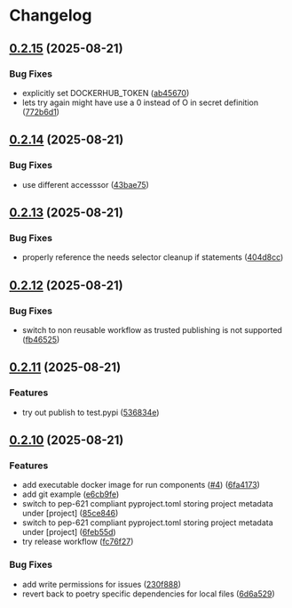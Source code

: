 # Changelog

## [0.2.15](https://github.com/zalf-rpm/mas_python_fbp/compare/v0.2.14...v0.2.15) (2025-08-21)


### Bug Fixes

* explicitly set DOCKERHUB_TOKEN ([ab45670](https://github.com/zalf-rpm/mas_python_fbp/commit/ab4567069fdca250a17920d1138532c1568fc01b))
* lets try again might have use a 0 instead of O in secret definition ([772b6d1](https://github.com/zalf-rpm/mas_python_fbp/commit/772b6d182dd8d61fa01927ac80672b7dabd75ed7))

## [0.2.14](https://github.com/zalf-rpm/mas_python_fbp/compare/v0.2.13...v0.2.14) (2025-08-21)


### Bug Fixes

* use different accesssor ([43bae75](https://github.com/zalf-rpm/mas_python_fbp/commit/43bae755594e06c389cfca41e1bdf0bd2d6250b7))

## [0.2.13](https://github.com/zalf-rpm/mas_python_fbp/compare/v0.2.12...v0.2.13) (2025-08-21)


### Bug Fixes

* properly reference the needs selector cleanup if statements ([404d8cc](https://github.com/zalf-rpm/mas_python_fbp/commit/404d8cc4d616f9d8c577d91b3791e3fce9a508a7))

## [0.2.12](https://github.com/zalf-rpm/mas_python_fbp/compare/v0.2.11...v0.2.12) (2025-08-21)


### Bug Fixes

* switch to non reusable workflow as trusted publishing is not supported ([fb46525](https://github.com/zalf-rpm/mas_python_fbp/commit/fb4652583ac92db25f6ffa8220f9716575d46152))

## [0.2.11](https://github.com/zalf-rpm/mas_python_fbp/compare/v0.2.10...v0.2.11) (2025-08-21)


### Features

* try out publish to test.pypi ([536834e](https://github.com/zalf-rpm/mas_python_fbp/commit/536834e3fac04a7abcddbb46ad901c3f375eaaf5))

## [0.2.10](https://github.com/zalf-rpm/mas_python_fbp/compare/v0.2.9...v0.2.10) (2025-08-21)


### Features

* add executable docker image for run components ([#4](https://github.com/zalf-rpm/mas_python_fbp/issues/4)) ([6fa4173](https://github.com/zalf-rpm/mas_python_fbp/commit/6fa4173d41db1fe63af71321a7abe5054bce50d1))
* add git example ([e6cb9fe](https://github.com/zalf-rpm/mas_python_fbp/commit/e6cb9fe8578136e46e01a9c8a77cb5a874537cb3))
* switch to pep-621 compliant pyproject.toml storing project metadata under [project] ([85ce846](https://github.com/zalf-rpm/mas_python_fbp/commit/85ce8463c4967ec3b276c1f5bb9cee528e34f53b))
* switch to pep-621 compliant pyproject.toml storing project metadata under [project] ([6feb55d](https://github.com/zalf-rpm/mas_python_fbp/commit/6feb55d61fc2615b500c2fffb3d4683caf2ea8bb))
* try release workflow ([fc76f27](https://github.com/zalf-rpm/mas_python_fbp/commit/fc76f27c54433d9fb9fac407a26d0ac4894f2c38))


### Bug Fixes

* add write permissions for issues ([230f888](https://github.com/zalf-rpm/mas_python_fbp/commit/230f888c83de1f98e1b35d2c0392ccba4c2b56c2))
* revert back to poetry specific dependencies for local files ([6d6a529](https://github.com/zalf-rpm/mas_python_fbp/commit/6d6a5296a0674cc33aa0d4fcbaad89630d41a97e))
